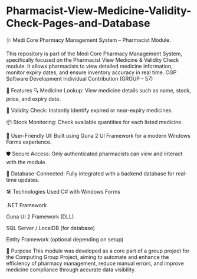 # Pharmacist-View-Medicine-Validity-Check-Pages-and-Database

🩺 Medi Core Pharmacy Management System – Pharmacist Module.

This repository is part of the Medi Core Pharmacy Management System, specifically focused on the Pharmacist View Medicine & Validity Check module. It allows pharmacists to view detailed medicine information, monitor expiry dates, and ensure inventory accuracy in real time.
CGP Software Development Individual Contribution (GROUP - 57)

📌 Features
🔍 Medicine Lookup: View medicine details such as name, stock, price, and expiry date.

🧪 Validity Check: Instantly identify expired or near-expiry medicines.

📦 Stock Monitoring: Check available quantities for each listed medicine.

🧠 User-Friendly UI: Built using Guna 2 UI Framework for a modern Windows Forms experience.

🛡️ Secure Access: Only authenticated pharmacists can view and interact with the module.

💾 Database-Connected: Fully integrated with a backend database for real-time updates.

🛠 Technologies Used
C# with Windows Forms

.NET Framework

Guna UI 2 Framework (DLL)

SQL Server / LocalDB (for database)

Entity Framework (optional depending on setup)

🎯 Purpose
This module was developed as a core part of a group project for the Computing Group Project, aiming to automate and enhance the efficiency of pharmacy management, reduce manual errors, and improve medicine compliance through accurate data visibility.
